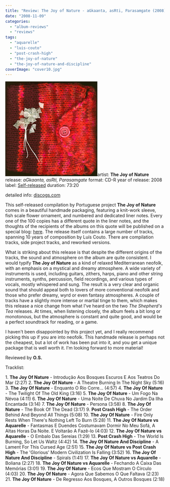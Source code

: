 ```yaml
---
title: "Review: The Joy of Nature - aGkaanta, asRti, Parasamgate (2008)"
date: "2008-11-09"
categories: 
  - "album-reviews"
  - "reviews"
tags: 
  - "aquarelle"
  - "luis-couto"
  - "post-crash-high"
  - "the-joy-of-nature"
  - "the-joy-of-nature-and-discipline"
coverImage: "cover10.jpg"
---
```


[![](images/cover10.jpg "tjon_aap")](http://www.eveningoflight.nl/wordpress/wp-content/uploads/2010/03/cover10.jpg)artist: **The Joy of Nature** release: _aGkaanta, asRti, Parasamgate_ format: CD-R year of release: 2008 label: [Self-released](http://joyofnature.221design.com/) duration: 73:20

detailed info: [discogs.com](http://www.discogs.com/Joy-Of-Nature-Presents-Agkaanta-Asrti-Parasamgate/release/1336820)

This self-released compilation by Portuguese project **The Joy of Nature** comes in a beautiful handmade packaging, featuring a knit-work sleeve, fish scale flower ornament, and numbered and dedicated liner notes. Every one of the 100 copies has a different quote in the liner notes, and the thoughts of the recipients of the albums on this quote will be published on a special blog: [here](http://asrti-parasamgate.blogspot.com/). The release itself contains a large number of tracks, spanning 10 years of composition by Luís Couto. There are compilation tracks, side project tracks, and reworked versions.

What is striking about this release is that despite the different origins of the tracks, the sound and atmosphere on the album are quite consistent. I would typify **The Joy of Nature** as a kind of relaxed Mediterranean neofolk, with an emphasis on a mystical and dreamy atmosphere. A wide variety of instruments is used, including guitars, zithers, harps, piano and other string instruments, synths, percussion, field recordings, and various types of vocals, mostly whispered and sung. The result is a very clear and organic sound that should appeal both to lovers of more conventional neofolk and those who prefer dreamy, wyrd or even fantasy atmospheres. A couple of tracks have a slightly more intense or martial tinge to them, which makes this release a nice change from what I've heard on the two _The Shepherd's Tea_ releases. At times, when listening closely, the album feels a bit long or monotonous, but the atmosphere is constant and quite good, and would be a perfect soundtrack for reading, or a game.

I haven't been disappointed by this project yet, and I really recommend picking this up if you are into neofolk. This handmade release is perhaps not the cheapest, but a lot of work has been put into it, and you get a unique package that is well worth it. I'm looking forward to more material!

Reviewed by **O.S.**

Tracklist:

1\. **The Joy Of Nature** - Introdução Aos Bosques Escuros E Aos Teatros Do Mar (2:27) 2. **The Joy Of Nature** - A Theatre Burning In The Night Sky (5:16) 3. **The Joy Of Nature** - Enquanto O Rio Corre... (4:57) 4. **The Joy Of Nature** - The Twilight Of The Old King (3:16) 5. **The Joy Of Nature** - Um Fogo Na Névoa (4:11) 6. **The Joy Of Nature** - Uma Noite De Chuva No Jardim Da Ilha Encantada (3:14) 7. **The Joy Of Nature** - Persona (3:58) 8. **The Joy Of Nature** - The Book Of The Dead (3:17) 9. **Post Crash High** - The Order Behind And Beyond All Things (5:08) 10. **The Joy Of Nature** - Fire Only Rests When There's Nothing Left To Burn (5:28) 11. **The Joy Of Nature vs Aquarelle** - Fantasmas E Duendes Costumavam Dormir No Meu Sofá, A Altas Horas Da Noite. E Voltarão A Fazê-lo (4:03) 12. **The Joy Of Nature vs Aquarelle** - O Embalo Das Sereias (1:29) 13. **Post Crash High** - The World Is Burning, So Let Us Waltz (4:42) 14. **The Joy Of Nature And Discipline** - A Lament For This Cursed Age (2:51) 15. **The Joy Of Nature vs Post Crash High** - The 'Glorious' Modern Civilization Is Falling (3:52) 16. **The Joy Of Nature And Discipline** - Spirals (1:41) 17. **The Joy Of Nature vs Aquarelle** - Boliana (2:27) 18. **The Joy Of Nature vs Aquarelle** - Fechando A Caixa Das Memórias (3:01) 19. **The Joy Of Nature** - Ecos Que Mostram O Círculo (4:03) 20. **The Joy Of Nature** - Agora Que Sabemos O Que Faltava (2:23) 21. **The Joy Of Nature** - De Regresso Aos Bosques, A Outros Bosques (2:18)
